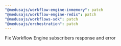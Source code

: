 ```yaml
---
"@medusajs/workflow-engine-inmemory": patch
"@medusajs/workflow-engine-redis": patch
"@medusajs/workflows-sdk": patch
"@medusajs/orchestration": patch
---
```


Fix Workflow Engine subscribers response and error
